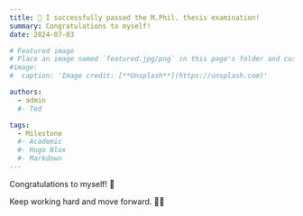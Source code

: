 ```yaml
---
title: 🎉 I successfully passed the M.Phil. thesis examination!
summary: Congratulations to myself!
date: 2024-07-03

# Featured image
# Place an image named `featured.jpg/png` in this page's folder and customize its options here.
#image:
#  caption: 'Image credit: [**Unsplash**](https://unsplash.com)'

authors:
  - admin
  #- Ted

tags:
  - Milestone
  #- Academic
  #- Hugo Blox
  #- Markdown
---
```


<!-- ## Congratulations to myself! -->
Congratulations to myself! 🎉

Keep working hard and move forward. 🧑‍💻️